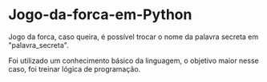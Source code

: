 # Jogo-da-forca-em-Python

Jogo da forca, caso queira, é possível trocar o nome da palavra secreta em "palavra_secreta".

Foi utilizado um conhecimento básico da linguagem, o objetivo maior nesse caso, foi treinar lógica de programação.
